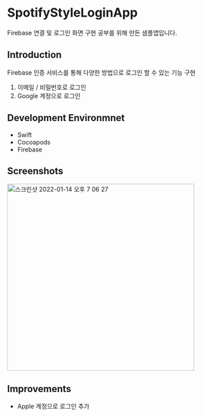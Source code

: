 # SpotifyStyleLoginApp

Firebase 연결 및 로그인 화면 구현 공부를 위해 만든 샘플앱입니다.

## Introduction
Firebase 인증 서비스를 통해 다양한 방법으로 로그인 할 수 있는 기능 구현
1. 이메일 / 비밀번호로 로그인
2. Google 계정으로 로그인

## Development Environmnet
* Swift
* Cocoapods
* Firebase

## Screenshots
<img width="432" alt="스크린샷 2022-01-14 오후 7 06 27" src="https://user-images.githubusercontent.com/51810980/149498383-ce42f5ed-3e9b-4542-87fb-df84565a40ec.png">


## Improvements
* Apple 계정으로 로그인 추가
